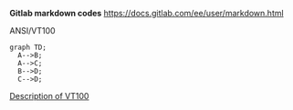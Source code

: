 **Gitlab markdown codes**
https://docs.gitlab.com/ee/user/markdown.html

ANSI/VT100


```mermaid
graph TD;
  A-->B;
  A-->C;
  B-->D;
  C-->D;
```
[Description of VT100](https://misc.flogisoft.com/bash/tip_colors_and_formatting)
